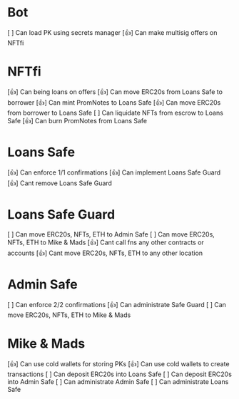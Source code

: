 # Bot
[ ] Can load PK using secrets manager
[:thumbsup:] Can make multisig offers on NFTfi

# NFTfi
[:thumbsup:] Can being loans on offers
[:thumbsup:] Can move ERC20s from Loans Safe to borrower
[:thumbsup:] Can mint PromNotes to Loans Safe
[:thumbsup:] Can move ERC20s from borrower to Loans Safe
[ ] Can liquidate NFTs from escrow to Loans Safe
[:thumbsup:] Can burn PromNotes from Loans Safe 

# Loans Safe
[:thumbsup:] Can enforce 1/1 confirmations
[:thumbsup:] Can implement Loans Safe Guard
[:thumbsup:] Cant remove Loans Safe Guard

# Loans Safe Guard
[ ] Can move ERC20s, NFTs, ETH to Admin Safe
[ ] Can move ERC20s, NFTs, ETH to Mike & Mads
[:thumbsup:] Cant call fns any other contracts or accounts
[:thumbsup:] Cant move ERC20s, NFTs, ETH to any other location

# Admin Safe
[ ] Can enforce 2/2 confirmations
[:thumbsup:] Can administrate Safe Guard
[ ] Can move ERC20s, NFTs, ETH to Mike & Mads

# Mike & Mads
[:thumbsup:] Can use cold wallets for storing PKs
[:thumbsup:] Can use cold wallets to create transactions
[ ] Can deposit ERC20s into Loans Safe
[ ] Can deposit ERC20s into Admin Safe
[ ] Can administrate Admin Safe
[ ] Can administrate Loans Safe